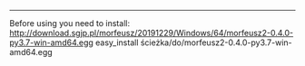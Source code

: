 -----------------------------------
Before using you need to install:
http://download.sgjp.pl/morfeusz/20191229/Windows/64/morfeusz2-0.4.0-py3.7-win-amd64.egg
easy_install ścieżka/do/morfeusz2-0.4.0-py3.7-win-amd64.egg
